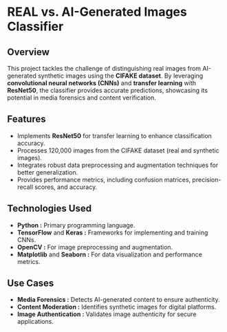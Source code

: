 # REAL vs. AI-Generated Images Classifier

## Overview
This project tackles the challenge of distinguishing real images from AI-generated synthetic images using the **CIFAKE dataset**. By leveraging **convolutional neural networks (CNNs)** and **transfer learning** with **ResNet50**, the classifier provides accurate predictions, showcasing its potential in media forensics and content verification.

## Features
- Implements **ResNet50** for transfer learning to enhance classification accuracy.
- Processes 120,000 images from the CIFAKE dataset (real and synthetic images).
- Integrates robust data preprocessing and augmentation techniques for better generalization.
- Provides performance metrics, including confusion matrices, precision-recall scores, and accuracy.

## Technologies Used
- **Python :** Primary programming language.
- **TensorFlow** and **Keras :** Frameworks for implementing and training CNNs.
- **OpenCV :** For image preprocessing and augmentation.
- **Matplotlib** and **Seaborn :** For data visualization and performance metrics.

## Use Cases
- **Media Forensics :** Detects AI-generated content to ensure authenticity.
- **Content Moderation :** Identifies synthetic images for digital platforms.
- **Image Authentication :** Validates image authenticity for secure applications.
